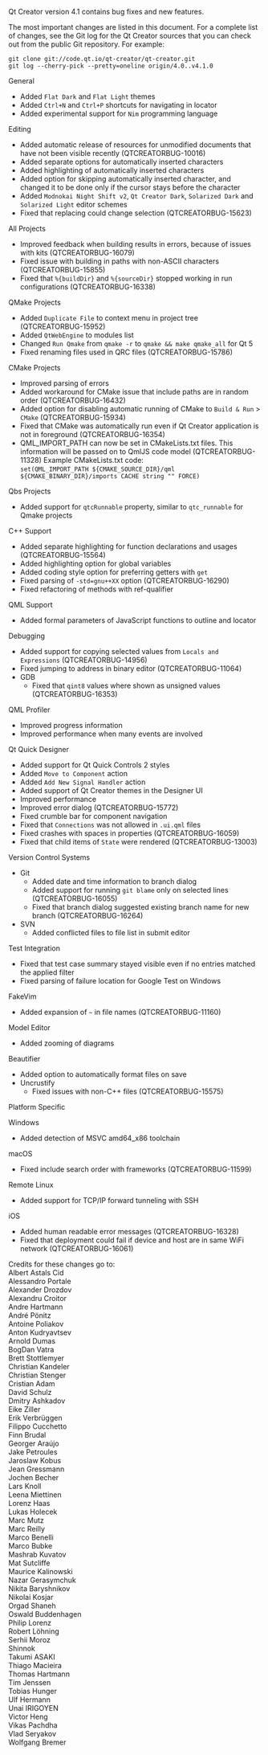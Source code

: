 Qt Creator version 4.1 contains bug fixes and new features.

The most important changes are listed in this document. For a complete
list of changes, see the Git log for the Qt Creator sources that
you can check out from the public Git repository. For example:

    git clone git://code.qt.io/qt-creator/qt-creator.git
    git log --cherry-pick --pretty=oneline origin/4.0..v4.1.0

General

* Added `Flat Dark` and `Flat Light` themes
* Added `Ctrl+N` and `Ctrl+P` shortcuts for navigating in locator
* Added experimental support for `Nim` programming language

Editing

* Added automatic release of resources for unmodified documents that have
  not been visible recently (QTCREATORBUG-10016)
* Added separate options for automatically inserted characters
* Added highlighting of automatically inserted characters
* Added option for skipping automatically inserted character, and changed
  it to be done only if the cursor stays before the character
* Added `Modnokai Night Shift v2`, `Qt Creator Dark`,
  `Solarized Dark` and `Solarized Light` editor schemes
* Fixed that replacing could change selection (QTCREATORBUG-15623)

All Projects

* Improved feedback when building results in errors, because of issues with
  kits (QTCREATORBUG-16079)
* Fixed issue with building in paths with non-ASCII characters
  (QTCREATORBUG-15855)
* Fixed that `%{buildDir}` and `%{sourceDir}` stopped working in
  run configurations (QTCREATORBUG-16338)

QMake Projects

* Added `Duplicate File` to context menu in project tree (QTCREATORBUG-15952)
* Added `QtWebEngine` to modules list
* Changed `Run Qmake` from `qmake -r` to `qmake && make qmake_all` for Qt 5
* Fixed renaming files used in QRC files (QTCREATORBUG-15786)

CMake Projects

* Improved parsing of errors
* Added workaround for CMake issue that include paths are in random order
  (QTCREATORBUG-16432)
* Added option for disabling automatic running of CMake to `Build & Run` >
  `CMake` (QTCREATORBUG-15934)
* Fixed that CMake was automatically run even if Qt Creator application
  is not in foreground (QTCREATORBUG-16354)
* QML_IMPORT_PATH can now be set in CMakeLists.txt files. This information
  will be passed on to QmlJS code model (QTCREATORBUG-11328)
  Example CMakeLists.txt code:  
  `set(QML_IMPORT_PATH ${CMAKE_SOURCE_DIR}/qml ${CMAKE_BINARY_DIR}/imports CACHE string "" FORCE)`

Qbs Projects

* Added support for `qtcRunnable` property, similar to `qtc_runnable` for
  Qmake projects

C++ Support

* Added separate highlighting for function declarations and usages
  (QTCREATORBUG-15564)
* Added highlighting option for global variables
* Added coding style option for preferring getters with `get`
* Fixed parsing of `-std=gnu++XX` option (QTCREATORBUG-16290)
* Fixed refactoring of methods with ref-qualifier

QML Support

* Added formal parameters of JavaScript functions to outline and locator

Debugging

* Added support for copying selected values from `Locals and Expressions`
  (QTCREATORBUG-14956)
* Fixed jumping to address in binary editor (QTCREATORBUG-11064)
* GDB
    * Fixed that `qint8` values where shown as unsigned values
      (QTCREATORBUG-16353)

QML Profiler

* Improved progress information
* Improved performance when many events are involved

Qt Quick Designer

* Added support for Qt Quick Controls 2 styles
* Added `Move to Component` action
* Added `Add New Signal Handler` action
* Added support of Qt Creator themes in the Designer UI
* Improved performance
* Improved error dialog (QTCREATORBUG-15772)
* Fixed crumble bar for component navigation
* Fixed that `Connections` was not allowed in `.ui.qml` files
* Fixed crashes with spaces in properties (QTCREATORBUG-16059)
* Fixed that child items of `State` were rendered (QTCREATORBUG-13003)

Version Control Systems

* Git
    * Added date and time information to branch dialog
    * Added support for running `git blame` only on selected lines
      (QTCREATORBUG-16055)
    * Fixed that branch dialog suggested existing branch name for new branch
      (QTCREATORBUG-16264)
* SVN
    * Added conflicted files to file list in submit editor

Test Integration

* Fixed that test case summary stayed visible even if no entries matched
  the applied filter
* Fixed parsing of failure location for Google Test on Windows

FakeVim

* Added expansion of `~` in file names (QTCREATORBUG-11160)

Model Editor

* Added zooming of diagrams

Beautifier

* Added option to automatically format files on save
* Uncrustify
    * Fixed issues with non-C++ files (QTCREATORBUG-15575)

Platform Specific

Windows

* Added detection of MSVC amd64_x86 toolchain

macOS

* Fixed include search order with frameworks (QTCREATORBUG-11599)

Remote Linux

* Added support for TCP/IP forward tunneling with SSH

iOS

* Added human readable error messages (QTCREATORBUG-16328)
* Fixed that deployment could fail if device and host are in same WiFi network
  (QTCREATORBUG-16061)

Credits for these changes go to:  
Albert Astals Cid  
Alessandro Portale  
Alexander Drozdov  
Alexandru Croitor  
Andre Hartmann  
André Pönitz  
Antoine Poliakov  
Anton Kudryavtsev  
Arnold Dumas  
BogDan Vatra  
Brett Stottlemyer  
Christian Kandeler  
Christian Stenger  
Cristian Adam  
David Schulz  
Dmitry Ashkadov  
Eike Ziller  
Erik Verbrüggen  
Filippo Cucchetto  
Finn Brudal  
Georger Araújo  
Jake Petroules  
Jaroslaw Kobus  
Jean Gressmann  
Jochen Becher  
Lars Knoll  
Leena Miettinen  
Lorenz Haas  
Lukas Holecek  
Marc Mutz  
Marc Reilly  
Marco Benelli  
Marco Bubke  
Mashrab Kuvatov  
Mat Sutcliffe  
Maurice Kalinowski  
Nazar Gerasymchuk  
Nikita Baryshnikov  
Nikolai Kosjar  
Orgad Shaneh  
Oswald Buddenhagen  
Philip Lorenz  
Robert Löhning  
Serhii Moroz  
Shinnok  
Takumi ASAKI  
Thiago Macieira  
Thomas Hartmann  
Tim Jenssen  
Tobias Hunger  
Ulf Hermann  
Unai IRIGOYEN  
Victor Heng  
Vikas Pachdha  
Vlad Seryakov  
Wolfgang Bremer  
